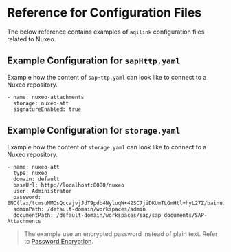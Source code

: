 # Reference for Configuration Files

The below reference contains examples of ```aqilink``` configuration files related to Nuxeo.

## Example Configuration for ```sapHttp.yaml```
Example how the content of `sapHttp.yaml` can look like to connect to a Nuxeo repository.

```
- name: nuxeo-attachments
  storage: nuxeo-att
  signatureEnabled: true

```

## Example Configuration for ```storage.yaml```
Example how the content of `storage.yaml` can look like to connect to a Nuxeo repository.
```
- name: nuxeo-att
  type: nuxeo
  domain: default
  baseUrl: http://localhost:8080/nuxeo
  user: Administrator
  password: ENC(lax/tcmsuMMOsQccajvjJdT9pdb4NyluqW+42SC7jiDKUmTLGmHtl+hyL27Z/bainuUKbxfsHggXjLEFWQaoANt/UwkIJT3k0BJZd5yS+i+RcBSPuLNJ52RHxRx65UrAFViV1qLT6gOyT5OnsXRZL1xke8j3HhD2JlRmxOLc/AjiSEeVe4nC190h9d2D6TXeAdq6QoD6TbtvUrI17P4cyqPS3fetgirq7hm6EDjh6eWKHU9i9p9FEi3B8QjZCasLf+5bO/qN7MNcgLXD2gQAHRZYdVoAX+p7oCQ8DT3WemmzLCL1W0VjEul3aE0Yo5mNFOaD+oK89eQi4Q2qNrCqmQ==)
  adminPath: /default-domain/workspaces/admin
  documentPath: /default-domain/workspaces/sap/sap_documents/SAP-Attachments
```

> The example use an encrypted password instead of plain text. Refer to [Password Encryption](../reference/password-encryption.md).